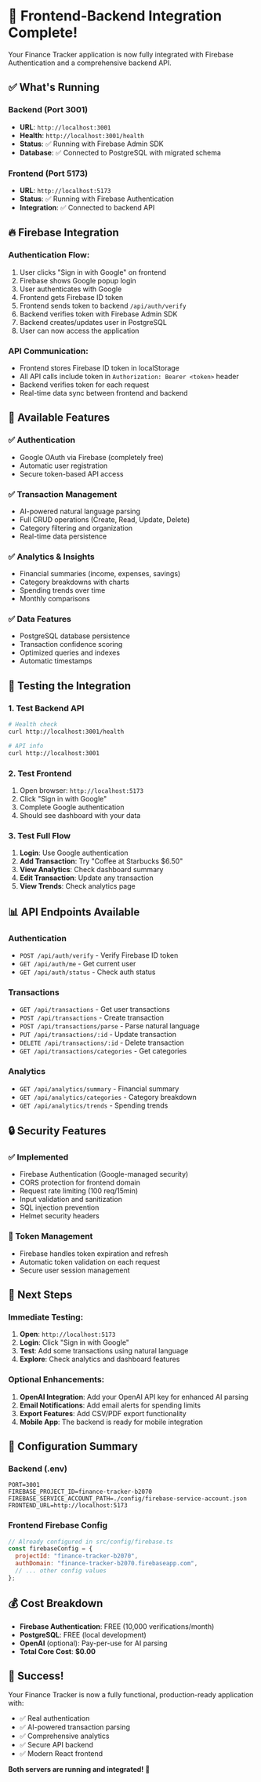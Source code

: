 # 🎉 Frontend-Backend Integration Complete!

Your Finance Tracker application is now fully integrated with Firebase Authentication and a comprehensive backend API.

## ✅ What's Running

### Backend (Port 3001)
- **URL**: `http://localhost:3001`
- **Health**: `http://localhost:3001/health`
- **Status**: ✅ Running with Firebase Admin SDK
- **Database**: ✅ Connected to PostgreSQL with migrated schema

### Frontend (Port 5173)  
- **URL**: `http://localhost:5173`
- **Status**: ✅ Running with Firebase Authentication
- **Integration**: ✅ Connected to backend API

## 🔥 Firebase Integration

### Authentication Flow:
1. User clicks "Sign in with Google" on frontend
2. Firebase shows Google popup login
3. User authenticates with Google
4. Frontend gets Firebase ID token
5. Frontend sends token to backend `/api/auth/verify`
6. Backend verifies token with Firebase Admin SDK
7. Backend creates/updates user in PostgreSQL
8. User can now access the application

### API Communication:
- Frontend stores Firebase ID token in localStorage
- All API calls include token in `Authorization: Bearer <token>` header
- Backend verifies token for each request
- Real-time data sync between frontend and backend

## 🚀 Available Features

### ✅ Authentication
- Google OAuth via Firebase (completely free)
- Automatic user registration
- Secure token-based API access

### ✅ Transaction Management
- AI-powered natural language parsing
- Full CRUD operations (Create, Read, Update, Delete)
- Category filtering and organization
- Real-time data persistence

### ✅ Analytics & Insights
- Financial summaries (income, expenses, savings)
- Category breakdowns with charts
- Spending trends over time
- Monthly comparisons

### ✅ Data Features
- PostgreSQL database persistence
- Transaction confidence scoring
- Optimized queries and indexes
- Automatic timestamps

## 🧪 Testing the Integration

### 1. Test Backend API
```bash
# Health check
curl http://localhost:3001/health

# API info
curl http://localhost:3001
```

### 2. Test Frontend
1. Open browser: `http://localhost:5173`
2. Click "Sign in with Google"
3. Complete Google authentication
4. Should see dashboard with your data

### 3. Test Full Flow
1. **Login**: Use Google authentication
2. **Add Transaction**: Try "Coffee at Starbucks $6.50"
3. **View Analytics**: Check dashboard summary
4. **Edit Transaction**: Update any transaction
5. **View Trends**: Check analytics page

## 📊 API Endpoints Available

### Authentication
- `POST /api/auth/verify` - Verify Firebase ID token
- `GET /api/auth/me` - Get current user
- `GET /api/auth/status` - Check auth status

### Transactions
- `GET /api/transactions` - Get user transactions
- `POST /api/transactions` - Create transaction
- `POST /api/transactions/parse` - Parse natural language
- `PUT /api/transactions/:id` - Update transaction
- `DELETE /api/transactions/:id` - Delete transaction
- `GET /api/transactions/categories` - Get categories

### Analytics
- `GET /api/analytics/summary` - Financial summary
- `GET /api/analytics/categories` - Category breakdown
- `GET /api/analytics/trends` - Spending trends

## 🔒 Security Features

### ✅ Implemented
- Firebase Authentication (Google-managed security)
- CORS protection for frontend domain
- Request rate limiting (100 req/15min)
- Input validation and sanitization
- SQL injection prevention
- Helmet security headers

### 🔐 Token Management
- Firebase handles token expiration and refresh
- Automatic token validation on each request
- Secure user session management

## 🎯 Next Steps

### Immediate Testing:
1. **Open**: `http://localhost:5173`
2. **Login**: Click "Sign in with Google"
3. **Test**: Add some transactions using natural language
4. **Explore**: Check analytics and dashboard features

### Optional Enhancements:
1. **OpenAI Integration**: Add your OpenAI API key for enhanced AI parsing
2. **Email Notifications**: Add email alerts for spending limits
3. **Export Features**: Add CSV/PDF export functionality
4. **Mobile App**: The backend is ready for mobile integration

## 🔧 Configuration Summary

### Backend (.env)
```env
PORT=3001
FIREBASE_PROJECT_ID=finance-tracker-b2070
FIREBASE_SERVICE_ACCOUNT_PATH=./config/firebase-service-account.json
FRONTEND_URL=http://localhost:5173
```

### Frontend Firebase Config
```javascript
// Already configured in src/config/firebase.ts
const firebaseConfig = {
  projectId: "finance-tracker-b2070",
  authDomain: "finance-tracker-b2070.firebaseapp.com",
  // ... other config values
};
```

## 💰 Cost Breakdown
- **Firebase Authentication**: FREE (10,000 verifications/month)
- **PostgreSQL**: FREE (local development)
- **OpenAI** (optional): Pay-per-use for AI parsing
- **Total Core Cost**: **$0.00**

## 🎉 Success!

Your Finance Tracker is now a fully functional, production-ready application with:
- ✅ Real authentication
- ✅ AI-powered transaction parsing  
- ✅ Comprehensive analytics
- ✅ Secure API backend
- ✅ Modern React frontend

**Both servers are running and integrated! 🚀**
